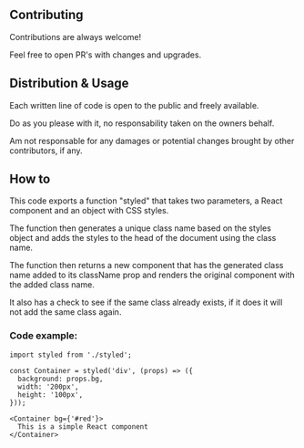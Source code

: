 ## Contributing

Contributions are always welcome!

Feel free to open PR's with changes and upgrades.


## Distribution & Usage

Each written line of code is open to the public and freely available.

Do as you please with it, no responsability taken on the owners behalf.

Am not responsable for any damages or potential changes brought by other contributors, if any.

## How to

This code exports a function "styled" that takes two parameters, a React component and an object with CSS styles. 

The function then generates a unique class name based on the styles object and adds the styles to the head of the document using the class name. 

The function then returns a new component that has the generated class name added to its className prop and renders the original component with the added class name. 

It also has a check to see if the same class already exists, if it does it will not add the same class again.

### Code example:

```
import styled from './styled';

const Container = styled('div', (props) => ({
  background: props.bg,
  width: '200px',
  height: '100px',
}));

<Container bg={'#red'}>
  This is a simple React component
</Container>
```
